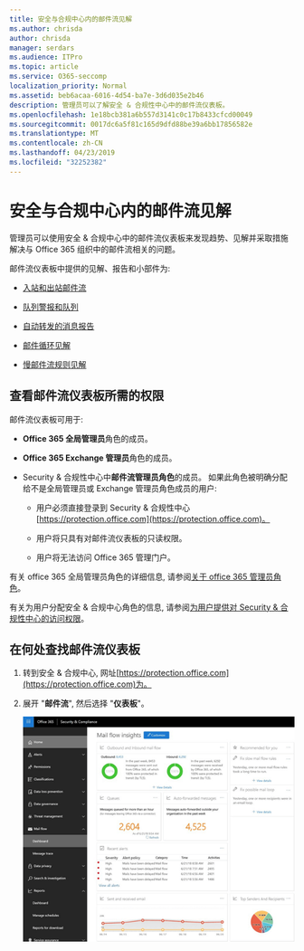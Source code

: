 ```yaml
---
title: 安全与合规中心内的邮件流见解
ms.author: chrisda
author: chrisda
manager: serdars
ms.audience: ITPro
ms.topic: article
ms.service: O365-seccomp
localization_priority: Normal
ms.assetid: beb6acaa-6016-4d54-ba7e-3d6d035e2b46
description: 管理员可以了解安全 & 合规性中心中的邮件流仪表板。
ms.openlocfilehash: 1e18bcb381a6b557d3141c0c17b8433cfcd00049
ms.sourcegitcommit: 0017dc6a5f81c165d9dfd88be39a6bb17856582e
ms.translationtype: MT
ms.contentlocale: zh-CN
ms.lasthandoff: 04/23/2019
ms.locfileid: "32252382"
---
```

# <a name="mail-flow-insights-in-the-security--compliance-center"></a>安全与合规中心内的邮件流见解

管理员可以使用安全 & 合规中心中的邮件流仪表板来发现趋势、见解并采取措施解决与 Office 365 组织中的邮件流相关的问题。

邮件流仪表板中提供的见解、报告和小部件为:

- [入站和出站邮件流](mfi-outbound-and-inbound-mail-flow.md)

- [队列警报和队列](mfi-queue-alerts-and-queues.md)

- [自动转发的消息报告](mfi-auto-forwarded-messages-report.md)

- [邮件循环见解](mfi-mail-loop-insight.md)

- [慢邮件流规则见解](mfi-slow-mail-flow-rules-insight.md)

## <a name="permissions-required-to-view-the-mail-flow-dashboard"></a>查看邮件流仪表板所需的权限

邮件流仪表板可用于:

- **Office 365 全局管理员**角色的成员。

- **Office 365 Exchange 管理员**角色的成员。

- Security & 合规性中心中**邮件流管理员角色**的成员。 如果此角色被明确分配给不是全局管理员或 Exchange 管理员角色成员的用户:

  - 用户必须直接登录到 Security & 合规性中心[https://protection.office.com](https://protection.office.com)。

  - 用户将只具有对邮件流仪表板的只读权限。

  - 用户将无法访问 Office 365 管理门户。

有关 office 365 全局管理员角色的详细信息, 请参阅[关于 office 365 管理员角色](https://support.office.com/article/da585eea-f576-4f55-a1e0-87090b6aaa9d)。

有关为用户分配安全 & 合规中心角色的信息, 请参阅[为用户提供对 Security & 合规性中心的访问权限](https://support.office.com/article/2cfce2c8-20c5-47f9-afc4-24b059c1bd76)。

## <a name="where-to-find-the-mail-flow-dashboard"></a>在何处查找邮件流仪表板

1. 转到安全 & 合规中心, 网址[https://protection.office.com](https://protection.office.com)为。

2. 展开 "**邮件流**", 然后选择 "**仪表板**"。

   ![Office 365 安全 & 合规中心中的邮件流仪表板](media/f32f5c0a-ea32-4e47-a477-d070405d4ae8.png)
